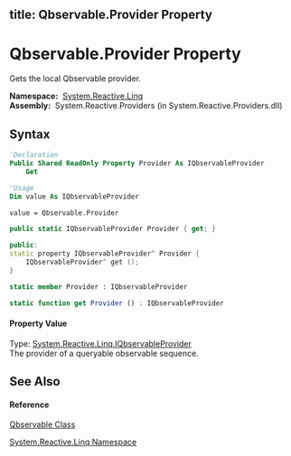 title: Qbservable.Provider Property
---
# Qbservable.Provider Property

Gets the local Qbservable provider.

**Namespace:**  [System.Reactive.Linq](System.Reactive.Linq/System.Reactive.Linq)  
**Assembly:**  System.Reactive.Providers (in System.Reactive.Providers.dll)

## Syntax

```vb
'Declaration
Public Shared ReadOnly Property Provider As IQbservableProvider
    Get
```

```vb
'Usage
Dim value As IQbservableProvider

value = Qbservable.Provider
```

```csharp
public static IQbservableProvider Provider { get; }
```

```c++
public:
static property IQbservableProvider^ Provider {
    IQbservableProvider^ get ();
}
```

```fsharp
static member Provider : IQbservableProvider
```

```javascript
static function get Provider () : IQbservableProvider
```

#### Property Value

Type: [System.Reactive.Linq.IQbservableProvider](IQbservableProvider/IQbservableProvider)  
The provider of a queryable observable sequence.

## See Also

#### Reference

[Qbservable Class](Qbservable/Qbservable)

[System.Reactive.Linq Namespace](System.Reactive.Linq/System.Reactive.Linq)
